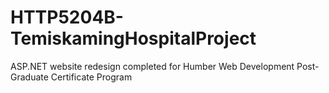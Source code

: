 # HTTP5204B-TemiskamingHospitalProject
ASP.NET website redesign completed for Humber Web Development Post-Graduate Certificate Program
